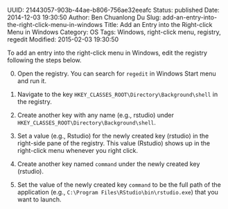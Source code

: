 UUID: 21443057-903b-44ae-b806-756ae32eeafc
Status: published
Date: 2014-12-03 19:30:50
Author: Ben Chuanlong Du
Slug: add-an-entry-into-the-right-click-menu-in-windows
Title: Add an Entry into the Right-click Menu in Windows
Category: OS
Tags: Windows, right-click menu, registry, regedit
Modified: 2015-02-03 19:30:50

To add an entry into the right-click menu in Windows, 
edit the registry following the steps below.

0. Open the registry.
You can search for `regedit` in Windows Start menu and run it.

1. Navigate to the key
`HKEY_CLASSES_ROOT\Directory\Background\shell`
in the registry.

2. Create another key with any name (e.g., rstudio) under 
`HKEY_CLASSES_ROOT\Directory\Background\shell`. 

3. Set a value (e.g., Rstudio) for the newly created key (rstudio)
in the right-side pane of the registry.
This value (Rstudio) shows up in the right-click menu whenever you right click.

4. Create another key named `command` under the newly created key (rstudio).

5. Set the value of the newly created key `command` 
to be the full path of the application
(e.g., `C:\Program Files\RStudio\bin\rstudio.exe`)
that you want to launch.
